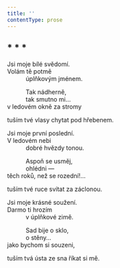 ```yaml
---
title: ''
contentType: prose
---
```


<section>

## \* \* \*

Jsi moje bílé svědomí.  
Volám tě potmě  
           úplňkovým jménem.

           Tak nádherně,  
           tak smutno mi…  
v ledovém okně za stromy

tuším tvé vlasy chytat pod hřebenem.

Jsi moje první poslední.  
V ledovém nebi  
           dobré hvězdy tonou.

           Aspoň se usměj,  
           ohlédni —  
těch roků, než se rozední!…

tuším tvé ruce svítat za záclonou.

Jsi moje krásné soužení.  
Darmo ti hrozím  
           v úplňkové zimě.

           Sad bije o sklo,  
           o stěny…  
jako bychom si souzeni,

tuším tvá ústa ze sna říkat si mě.

</section>
